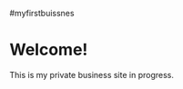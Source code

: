 #myfirstbuissnes<!DOCTYPE html>
<html>
<head>
  <title>My First Business</title>
</head>
<body>
  <h1>Welcome!</h1>
  <p>This is my private business site in progress.</p>
</body>
</html>
